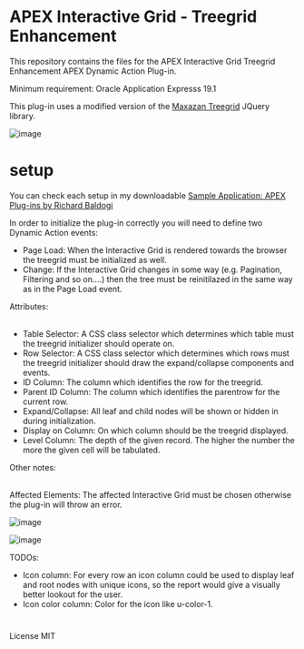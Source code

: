 # APEX Interactive Grid - Treegrid Enhancement
This repository contains the files for the APEX Interactive Grid Treegrid Enhancement APEX Dynamic Action Plug-in.

Minimum requirement: Oracle Application Expresss 19.1

This plug-in uses a modified version of the <a href="https://maxazan.github.io/jquery-treegrid/" rel="nofollow">Maxazan Treegrid</a> JQuery library.

![image](https://github.com/baldogiRichard/apex-treegrid-enhancement-for-ig/assets/100072414/08d25948-f8a5-433d-b95b-0dff3d9116b9)

# setup

You can check each setup in my downloadable <a href="https://github.com/baldogiRichard/plug-in-site" rel="nofollow">Sample Application: APEX Plug-ins by Richard Baldogi</a>

In order to initialize the plug-in correctly you will need to define two Dynamic Action events:
<br>
<ul>
  <li>Page Load: When the Interactive Grid is rendered towards the browser the treegrid must be initialized as well.</li>
  <li>Change: If the Interactive Grid changes in some way (e.g. Pagination, Filtering and so on....) then the tree must be reinitilazed in the same way as in the Page Load event.</li>
</ul>
Attributes:
<br>
<br>
<ul>
  <li>Table Selector: A CSS class selector which determines which table must the treegrid initializer should operate on.</li>
  <li>Row Selector: A CSS class selector which determines which rows must the treegrid initializer should draw the expand/collapse components and events.</li>
  <li>ID Column: The column which identifies the row for the treegrid.</li>
  <li>Parent ID Column: The column which identifies the parentrow for the current row.</li>
  <li>Expand/Collapse: All leaf and child nodes will be shown or hidden in during initialization.</li>
  <li>Display on Column: On which column should be the treegrid displayed.</li>
  <li>Level Column: The depth of the given record. The higher the number the more the given cell will be tabulated.</li>
</ul>
Other notes:
<br>
<br>
<p>Affected Elements: The affected Interactive Grid must be chosen otherwise the plug-in will throw an error.</p>

![image](https://github.com/baldogiRichard/apex-treegrid-enhancement-for-ig/assets/100072414/4d62480c-787d-4aaf-a135-8fbd3afbd2e5)

![image](https://github.com/baldogiRichard/apex-treegrid-enhancement-for-ig/assets/100072414/7fe192bb-5fa4-45d5-bc35-74ef5d98f199)

TODOs:

<ul>
  <li>Icon column: For every row an icon column could be used to display leaf and root nodes with unique icons, so the report would give a visually better lookout for the user.</li>
  <li>Icon color column: Color for the icon like u-color-1.</li>
</ul>

#

License MIT
